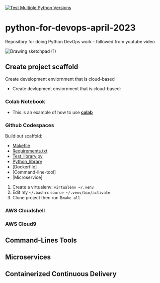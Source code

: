 [![Test Multiple Python Versions](https://github.com/beartraphh/python-for-devops-april-2023/actions/workflows/main.yml/badge.svg)](https://github.com/beartraphh/python-for-devops-april-2023/actions/workflows/main.yml)
# python-for-devops-april-2023
Repository for doing Python DevOps work - followed from youtube video

![Drawing sketchpad (1)](https://user-images.githubusercontent.com/18522690/233810313-722afb31-8296-4f2b-8cc7-7faf26b9663a.png)

## Create project scaffold

Create development enviornment that is cloud-based

* Create devlopment enviornment that is cloud-based: 
### Colab Notebook

* This is an example of how to use **[colab](https://github.com/beartraphh/python-for-devops-april-2023/blob/main/getting_started_python.ipynb)**

### Github Codespaces

Build out scaffold:

* [Makefile](https://github.com/beartraphh/python-for-devops-april-2023/blob/main/Makefile)
* [Requirements.txt](https://github.com/beartraphh/python-for-devops-april-2023/blob/main/requirements.txt)
* [Test_library.py](https://github.com/beartraphh/python-for-devops-april-2023/blob/main/test_devopslib.py)
* [Python_library](https://github.com/beartraphh/python-for-devops-april-2023/tree/main/devopslib)
* [Dockerfile]
* [Command-line-tool]
* [Microservice]

1. Create a virtualenv: `virtualenv ~/.venv`
2. Edit my `~/.bashrc` `source ~/.venv/bin/activate`
3. Clone project then run $`make all`


### AWS Cloudshell
### AWS Cloud9

## Command-Lines Tools

## Microservices


## Containerized Continuous Delivery
